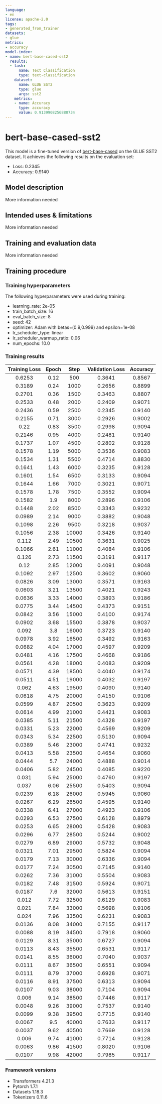 ```yaml
---
language:
- en
license: apache-2.0
tags:
- generated_from_trainer
datasets:
- glue
metrics:
- accuracy
model-index:
- name: bert-base-cased-sst2
  results:
  - task:
      name: Text Classification
      type: text-classification
    dataset:
      name: GLUE SST2
      type: glue
      args: sst2
    metrics:
    - name: Accuracy
      type: accuracy
      value: 0.9139908256880734
---
```


<!-- This model card has been generated automatically according to the information the Trainer had access to. You
should probably proofread and complete it, then remove this comment. -->

# bert-base-cased-sst2

This model is a fine-tuned version of [bert-base-cased](https://huggingface.co/bert-base-cased) on the GLUE SST2 dataset.
It achieves the following results on the evaluation set:
- Loss: 0.2345
- Accuracy: 0.9140

## Model description

More information needed

## Intended uses & limitations

More information needed

## Training and evaluation data

More information needed

## Training procedure

### Training hyperparameters

The following hyperparameters were used during training:
- learning_rate: 2e-05
- train_batch_size: 16
- eval_batch_size: 8
- seed: 42
- optimizer: Adam with betas=(0.9,0.999) and epsilon=1e-08
- lr_scheduler_type: linear
- lr_scheduler_warmup_ratio: 0.06
- num_epochs: 10.0

### Training results

| Training Loss | Epoch | Step  | Validation Loss | Accuracy |
|:-------------:|:-----:|:-----:|:---------------:|:--------:|
| 0.6253        | 0.12  | 500   | 0.3641          | 0.8567   |
| 0.3189        | 0.24  | 1000  | 0.2656          | 0.8899   |
| 0.2701        | 0.36  | 1500  | 0.3463          | 0.8807   |
| 0.2533        | 0.48  | 2000  | 0.2409          | 0.9071   |
| 0.2436        | 0.59  | 2500  | 0.2345          | 0.9140   |
| 0.2155        | 0.71  | 3000  | 0.2926          | 0.9002   |
| 0.22          | 0.83  | 3500  | 0.2998          | 0.9094   |
| 0.2146        | 0.95  | 4000  | 0.2481          | 0.9140   |
| 0.1737        | 1.07  | 4500  | 0.2802          | 0.9128   |
| 0.1578        | 1.19  | 5000  | 0.3536          | 0.9083   |
| 0.1534        | 1.31  | 5500  | 0.4714          | 0.8830   |
| 0.1641        | 1.43  | 6000  | 0.3235          | 0.9128   |
| 0.1601        | 1.54  | 6500  | 0.3133          | 0.9094   |
| 0.1644        | 1.66  | 7000  | 0.3021          | 0.9071   |
| 0.1578        | 1.78  | 7500  | 0.3552          | 0.9094   |
| 0.1582        | 1.9   | 8000  | 0.2896          | 0.9106   |
| 0.1448        | 2.02  | 8500  | 0.3343          | 0.9232   |
| 0.0989        | 2.14  | 9000  | 0.3882          | 0.9048   |
| 0.1098        | 2.26  | 9500  | 0.3218          | 0.9037   |
| 0.1056        | 2.38  | 10000 | 0.3426          | 0.9140   |
| 0.112         | 2.49  | 10500 | 0.3631          | 0.9025   |
| 0.1066        | 2.61  | 11000 | 0.4084          | 0.9106   |
| 0.126         | 2.73  | 11500 | 0.3191          | 0.9117   |
| 0.12          | 2.85  | 12000 | 0.4091          | 0.9048   |
| 0.1092        | 2.97  | 12500 | 0.3602          | 0.9060   |
| 0.0826        | 3.09  | 13000 | 0.3571          | 0.9163   |
| 0.0603        | 3.21  | 13500 | 0.4021          | 0.9243   |
| 0.0636        | 3.33  | 14000 | 0.3893          | 0.9186   |
| 0.0775        | 3.44  | 14500 | 0.4373          | 0.9151   |
| 0.0842        | 3.56  | 15000 | 0.4100          | 0.9174   |
| 0.0902        | 3.68  | 15500 | 0.3878          | 0.9037   |
| 0.092         | 3.8   | 16000 | 0.3723          | 0.9140   |
| 0.0978        | 3.92  | 16500 | 0.3492          | 0.9163   |
| 0.0682        | 4.04  | 17000 | 0.4597          | 0.9209   |
| 0.0481        | 4.16  | 17500 | 0.4668          | 0.9186   |
| 0.0561        | 4.28  | 18000 | 0.4083          | 0.9209   |
| 0.0571        | 4.39  | 18500 | 0.4040          | 0.9174   |
| 0.0511        | 4.51  | 19000 | 0.4032          | 0.9197   |
| 0.062         | 4.63  | 19500 | 0.4090          | 0.9140   |
| 0.0618        | 4.75  | 20000 | 0.4150          | 0.9106   |
| 0.0599        | 4.87  | 20500 | 0.3623          | 0.9209   |
| 0.0614        | 4.99  | 21000 | 0.4421          | 0.9083   |
| 0.0385        | 5.11  | 21500 | 0.4328          | 0.9197   |
| 0.0331        | 5.23  | 22000 | 0.4569          | 0.9209   |
| 0.0343        | 5.34  | 22500 | 0.5130          | 0.9094   |
| 0.0389        | 5.46  | 23000 | 0.4741          | 0.9232   |
| 0.0413        | 5.58  | 23500 | 0.4654          | 0.9060   |
| 0.0444        | 5.7   | 24000 | 0.4888          | 0.9014   |
| 0.0406        | 5.82  | 24500 | 0.4085          | 0.9220   |
| 0.031         | 5.94  | 25000 | 0.4760          | 0.9197   |
| 0.037         | 6.06  | 25500 | 0.5403          | 0.9094   |
| 0.0239        | 6.18  | 26000 | 0.5945          | 0.9060   |
| 0.0267        | 6.29  | 26500 | 0.4595          | 0.9140   |
| 0.0338        | 6.41  | 27000 | 0.4923          | 0.9106   |
| 0.0293        | 6.53  | 27500 | 0.6128          | 0.8979   |
| 0.0253        | 6.65  | 28000 | 0.5428          | 0.9083   |
| 0.0296        | 6.77  | 28500 | 0.5244          | 0.9002   |
| 0.0279        | 6.89  | 29000 | 0.5732          | 0.9048   |
| 0.0321        | 7.01  | 29500 | 0.5824          | 0.9094   |
| 0.0179        | 7.13  | 30000 | 0.6336          | 0.9094   |
| 0.0177        | 7.24  | 30500 | 0.7145          | 0.9140   |
| 0.0262        | 7.36  | 31000 | 0.5504          | 0.9083   |
| 0.0182        | 7.48  | 31500 | 0.5924          | 0.9071   |
| 0.0187        | 7.6   | 32000 | 0.5613          | 0.9151   |
| 0.012         | 7.72  | 32500 | 0.6129          | 0.9083   |
| 0.021         | 7.84  | 33000 | 0.5698          | 0.9106   |
| 0.024         | 7.96  | 33500 | 0.6231          | 0.9083   |
| 0.0136        | 8.08  | 34000 | 0.7155          | 0.9117   |
| 0.0088        | 8.19  | 34500 | 0.7918          | 0.9060   |
| 0.0129        | 8.31  | 35000 | 0.6727          | 0.9094   |
| 0.0113        | 8.43  | 35500 | 0.6531          | 0.9117   |
| 0.0141        | 8.55  | 36000 | 0.7040          | 0.9037   |
| 0.0111        | 8.67  | 36500 | 0.6551          | 0.9094   |
| 0.0111        | 8.79  | 37000 | 0.6928          | 0.9071   |
| 0.0116        | 8.91  | 37500 | 0.6313          | 0.9094   |
| 0.0107        | 9.03  | 38000 | 0.7104          | 0.9094   |
| 0.006         | 9.14  | 38500 | 0.7446          | 0.9117   |
| 0.0048        | 9.26  | 39000 | 0.7537          | 0.9140   |
| 0.0099        | 9.38  | 39500 | 0.7715          | 0.9140   |
| 0.0067        | 9.5   | 40000 | 0.7633          | 0.9117   |
| 0.0037        | 9.62  | 40500 | 0.7669          | 0.9128   |
| 0.006         | 9.74  | 41000 | 0.7714          | 0.9128   |
| 0.0063        | 9.86  | 41500 | 0.8020          | 0.9106   |
| 0.0107        | 9.98  | 42000 | 0.7985          | 0.9117   |


### Framework versions

- Transformers 4.21.3
- Pytorch 1.7.1
- Datasets 1.18.3
- Tokenizers 0.11.6
